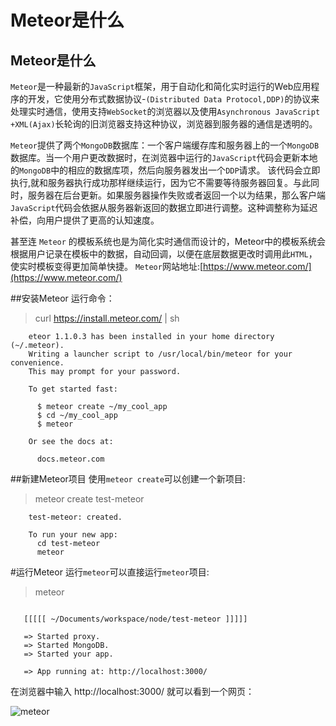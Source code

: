 # Meteor是什么
## Meteor是什么
`Meteor`是一种最新的`JavaScript`框架，用于自动化和简化实时运行的Web应用程序的开发，它使用分布式数据协议-`(Distributed Data Protocol,DDP)`的协议来处理实时通信，使用支持`WebSocket`的浏览器以及使用`Asynchronous JavaScript +XML(Ajax)`长轮询的旧浏览器支持这种协议，浏览器到服务器的通信是透明的。

`Meteor`提供了两个`MongoDB`数据库：一个客户端缓存库和服务器上的一个`MongoDB`数据库。当一个用户更改数据时，在浏览器中运行的`JavaScript`代码会更新本地的`MongoDB`中的相应的数据库项，然后向服务器发出一个`DDP`请求。
该代码会立即执行,就和服务器执行成功那样继续运行，因为它不需要等待服务器回复。与此同时，服务器在后台更新。如果服务器操作失败或者返回一个以为结果，那么客户端`JavaScript`代码会依据从服务器新返回的数据立即进行调整。这种调整称为延迟补偿，向用户提供了更高的认知速度。

甚至连 `Meteor` 的模板系统也是为简化实时通信而设计的，Meteor中的模板系统会根据用户记录在模板中的数据，自动回调，以便在底层数据更改时调用此`HTML`，使实时模板变得更加简单快捷。
`Meteor`网站地址:[https://www.meteor.com/](https://www.meteor.com/)


##安装Meteor
运行命令：

>curl https://install.meteor.com/ | sh

```
    eteor 1.1.0.3 has been installed in your home directory (~/.meteor).
    Writing a launcher script to /usr/local/bin/meteor for your convenience.
    This may prompt for your password.
    
    To get started fast:
    
      $ meteor create ~/my_cool_app
      $ cd ~/my_cool_app
      $ meteor
    
    Or see the docs at:
    
      docs.meteor.com
```
  
##新建Meteor项目
使用`meteor create`可以创建一个新项目:
  >meteor create test-meteor
  
```
    test-meteor: created.
    
    To run your new app:
      cd test-meteor
      meteor
 ```    

#运行Meteor
 运行`meteor`可以直接运行`meteor`项目:
> meteor
 
 ```

    [[[[[ ~/Documents/workspace/node/test-meteor ]]]]]
    
    => Started proxy.
    => Started MongoDB.
    => Started your app.
    
    => App running at: http://localhost:3000/
```
在浏览器中输入 http://localhost:3000/ 就可以看到一个网页：


![meteor](http://upload-images.jianshu.io/upload_images/22188-74c17b6ad204559e.png?imageMogr2/auto-orient/strip%7CimageView2/2/w/1240)

